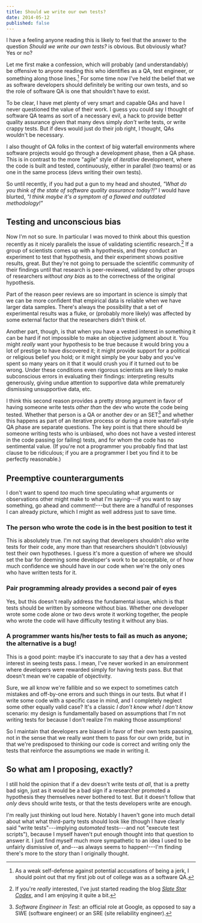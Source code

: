 ```yaml
---
title: Should we write our own tests?
date: 2014-05-12
published: false
---
```


I have a feeling anyone reading this is likely to feel that the answer to the question *Should we write our own tests?* is obvious. But obviously what? Yes or no?

Let me first make a confession, which will probably (and understandably) be offensive to anyone reading this who identifies as a QA, test engineer, or something along those lines.[^being-a-jerk] For some time now I've held the belief that we as software developers should definitely be writing our own tests, and so the role of software QA is one that shouldn't have to exist.

To be clear, I have met plenty of very smart and capable QAs and have I never questioned the value of their work. I guess you could say I thought of software QA teams as sort of a necessary evil, a hack to provide better quality assurance given that many devs simply *don't* write tests, or write crappy tests. But if devs would just do their job right, I thought, QAs wouldn't be necessary.

I also thought of QA folks in the context of big waterfall environments where software projects would go through a development phase, then a QA phase. This is in contrast to the more "agile" style of *iterative* development, where the code is built and tested, continuously, either in parallel (two teams) or as one in the same process (devs writing their own tests).

So until recently, if you had put a gun to my head and shouted, *"What do you think of the state of software quality assurance today?!"* I would have blurted, *"I think maybe it's a symptom of a flawed and outdated methodology!"*

## Testing and unconscious bias

Now I'm not so sure. In particular I was moved to think about this question recently as it nicely parallels the issue of validating scientific research.[^slate-star-codex] If a group of scientists comes up with a hypothesis, and they conduct an experiment to test that hypothesis, and their experiment shows positive results, great. But they're not going to persuade the scientific community of their findings until that research is peer-reviewed, validated by other groups of researchers *without any bias* as to the correctness of the original hypothesis.

Part of the reason peer reviews are so important in science is simply that we can be more confident that empirical data is reliable when we have larger data samples. There's always the possibility that a set of experimental results was a fluke, or (probably more likely) was affected by some external factor that the researchers didn't think of.

Another part, though, is that when you have a vested interest in something it can be hard if not impossible to make an objective judgment about it. You might *really* want your hypothesis to be true because it would bring you a lot of prestige to have discovered it; it might provide support for a political or religious belief you hold; or it might simply be your baby and you've spent so many years on it that it would crush you if it turned out to be wrong. Under these conditions even rigorous scientists are likely to make subconscious errors in evaluating their findings: interpreting results generously, giving undue attention to supportive data while prematurely dismissing unsupportive data, etc.

I think this second reason provides a pretty strong argument in favor of having someone write tests *other than* the dev who wrote the code being tested. Whether that person is a QA or another dev or an SET[^qa-dev-or-set] and whether this happens as part of an iterative process or during a more waterfall-style QA phase are separate questions. The key point is that there should be someone writing tests who is unbiased, who does not have a vested interest in the code passing (or failing) tests, and for whom the code has no sentimental value. (If you're not a programmer you probably find that last clause to be ridiculous; if you are a programmer I bet you find it to be perfectly reasonable.)

## Preemptive counterarguments

I don't want to spend *too* much time speculating what arguments or observations other might make to what I'm saying---if you want to say something, go ahead and comment!---but there are a handful of responses I can already picture, which I might as well address just to save time.

### The person who wrote the code is in the best position to test it

This is absolutely true. I'm not saying that developers shouldn't *also* write tests for their code, any more than that researchers shouldn't (obviously) test their own hypotheses. I guess it's more a question of where we should set the bar for deeming some developer's work to be acceptable, or of how much confidence we should have in our code when we're the only ones who have written tests for it.

### Pair programming already provides a second pair of eyes

Yes, but this doesn't really address the fundamental issue, which is that tests should be written by someone without bias. Whether one developer wrote some code alone or two devs wrote it working together, the people who wrote the code will have difficulty testing it without any bias.

### A programmer wants his/her tests to fail as much as anyone; the alternative is a bug!

This is a good point: maybe it's inaccurate to say that a dev has a vested interest in seeing tests pass. I mean, I've never worked in an environment where developers were rewarded simply for having tests pass. But that doesn't mean we're capable of objectivity.

Sure, we all know we're fallible and so we expect to sometimes catch mistakes and off-by-one errors and such things in our tests. But what if I write some code with a specific case in mind, and I completely neglect some other equally valid case? It's a classic *I don't know what I don't know* scenario: my design is fundamentally based on assumptions that I'm not writing tests for because I don't realize I'm making those assumptions!

So I maintain that developers are biased in favor of their own tests passing, not in the sense that we really *want* them to pass for our own pride, but in that we're predisposed to thinking our code is correct and writing only the tests that reinforce the assumptions we made in writing it.

## So what am I proposing, exactly?

I still hold the opinion that if a dev doesn't write tests *at all*, that is a pretty bad sign, just as it would be a bad sign if a researcher promoted a hypothesis they themselves never bothered to test. But it doesn't follow that *only* devs should write tests, or that the tests developers write are enough.

I'm really just thinking out loud here. Notably I haven't gone into much detail about what what third-party tests should look like (though I have clearly said "write tests"---implying *automated* tests---and not "execute test scripts"), because I myself haven't put enough thought into that question to answer it. I just find myself much more sympathetic to an idea I used to be unfairly dismissive of, and---as always seems to happen!---I'm finding there's more to the story than I originally thought.

[^being-a-jerk]: As a weak self-defense against potential accusations of being a jerk, I should point out that my first job out of college was as a software QA.

[^slate-star-codex]: If you're *really* interested, I've just started reading the blog [*Slate Star Codex*](http://slatestarcodex.com/), and I am enjoying it quite a bit.

[^qa-dev-or-set]: *Software Engineer in Test*: an official role at Google, as opposed to say a SWE (software engineer) or an SRE (site reliability engineer).
